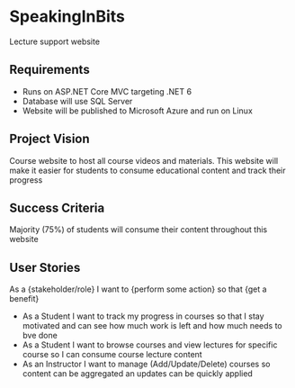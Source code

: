 # SpeakingInBits
Lecture support website

## Requirements
- Runs on ASP.NET Core MVC targeting .NET 6
- Database will use SQL Server
- Website will be published to Microsoft Azure and run on Linux

## Project Vision
Course website to host all course videos and materials.
This website will make it easier for students to consume educational content and track their progress

## Success Criteria
Majority (75%) of students will consume their content throughout this website

## User Stories
As a {stakeholder/role} I want to {perform some action} so that {get a benefit}

- As a Student I want to track my progress in courses so that I stay motivated and can see how much work is left and how much needs to bve done
- As a Student I want to browse courses and view lectures for specific course so I can consume course lecture content
- As an Instructor I want to manage (Add/Update/Delete) courses so content can be aggregated an updates can be quickly applied
